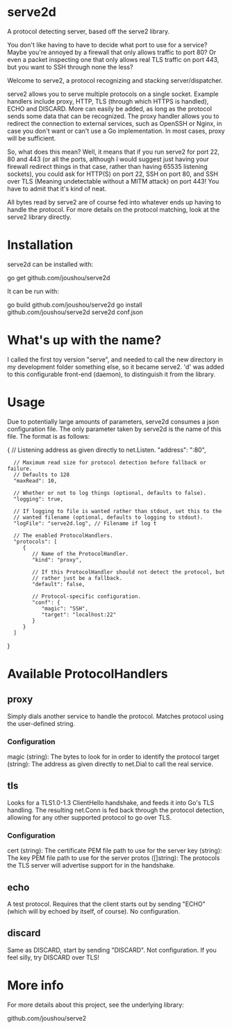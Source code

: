 # serve2d
A protocol detecting server, based off the serve2 library.

You don't like having to have to decide what port to use for a service? Maybe you're annoyed by a firewall that only allows traffic to port 80? Or even a packet inspecting one that only allows real TLS traffic on port 443, but you want to SSH through none the less?

Welcome to serve2, a protocol recognizing and stacking server/dispatcher.

serve2 allows you to serve multiple protocols on a single socket. Example handlers include proxy, HTTP, TLS (through which HTTPS is handled), ECHO and DISCARD. More can easily be added, as long as the protocol sends some data that can be recognized. The proxy handler allows you to redirect the connection to external services, such as OpenSSH or Nginx, in case you don't want or can't use a Go implementation. In most cases, proxy will be sufficient.

So, what does this mean? Well, it means that if you run serve2 for port 22, 80 and 443 (or all the ports, although I would suggest just having your firewall redirect things in that case, rather than having 65535 listening sockets), you could ask for HTTP(S) on port 22, SSH on port 80, and SSH over TLS (Meaning undetectable without a MITM attack) on port 443! You have to admit that it's kind of neat.

All bytes read by serve2 are of course fed into whatever ends up having to handle the protocol. For more details on the protocol matching, look at the serve2 library directly.

# Installation
serve2d can be installed with:

   go get github.com/joushou/serve2d

It can be run with:

   go build github.com/joushou/serve2d
   go install github.com/joushou/serve2d
   serve2d conf.json

# What's up with the name?
I called the first toy version "serve", and needed to call the new directory in my development folder something else, so it became serve2. 'd' was added to this configurable front-end (daemon), to distinguish it from the library.

# Usage
Due to potentially large amounts of parameters, serve2d consumes a json configuration file. The only parameter taken by serve2d is the name of this file. The format is as follows:

   {
      // Listening address as given directly to net.Listen.
      "address": ":80",

      // Maximum read size for protocol detection before fallback or failure.
      // Defaults to 128
      "maxRead": 10,

      // Whether or not to log things (optional, defaults to false).
      "logging": true,

      // If logging to file is wanted rather than stdout, set this to the
      // wanted filename (optional, defaults to logging to stdout).
      "logFile": "serve2d.log", // Filename if log t

      // The enabled ProtocolHandlers.
      "protocols": [
         {
            // Name of the ProtocolHandler.
            "kind": "proxy",

            // If this ProtocolHandler should not detect the protocol, but
            // rather just be a fallback.
            "default": false,

            // Protocol-specific configuration.
            "conf": {
               "magic": "SSH",
               "target": "localhost:22"
            }
         }
      ]
   }

# Available ProtocolHandlers

## proxy
Simply dials another service to handle the protocol. Matches protocol using the user-defined string.

### Configuration
magic (string): The bytes to look for in order to identify the protocol
target (string): The address as given directly to net.Dial to call the real service.

## tls
Looks for a TLS1.0-1.3 ClientHello handshake, and feeds it into Go's TLS handling. The resulting net.Conn is fed back through the protocol detection, allowing for any other supported protocol to go over TLS.

### Configuration
cert (string): The certificate PEM file path to use for the server
key (string): The key PEM file path to use for the server
protos ([]string): The protocols the TLS server will advertise support for in the handshake.

## echo
A test protocol. Requires that the client starts out by sending "ECHO" (which will by echoed by itself, of course). No configuration.

## discard
Same as DISCARD, start by sending "DISCARD". Not configuration. If you feel silly, try DISCARD over TLS!

# More info
For more details about this project, see the underlying library:

   github.com/joushou/serve2
